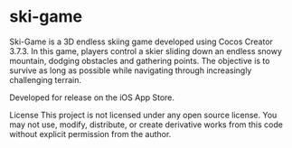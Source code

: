 # ski-game
 Ski-Game is a 3D endless skiing game developed using Cocos Creator 3.7.3. In this game, players control a skier sliding down an endless snowy mountain, dodging obstacles and gathering points. The objective is to survive as long as possible while navigating through increasingly challenging terrain.
 
Developed for release on the iOS App Store.

License This project is not licensed under any open source license. You may not use, modify, distribute, or create derivative works from this code without explicit permission from the author.
